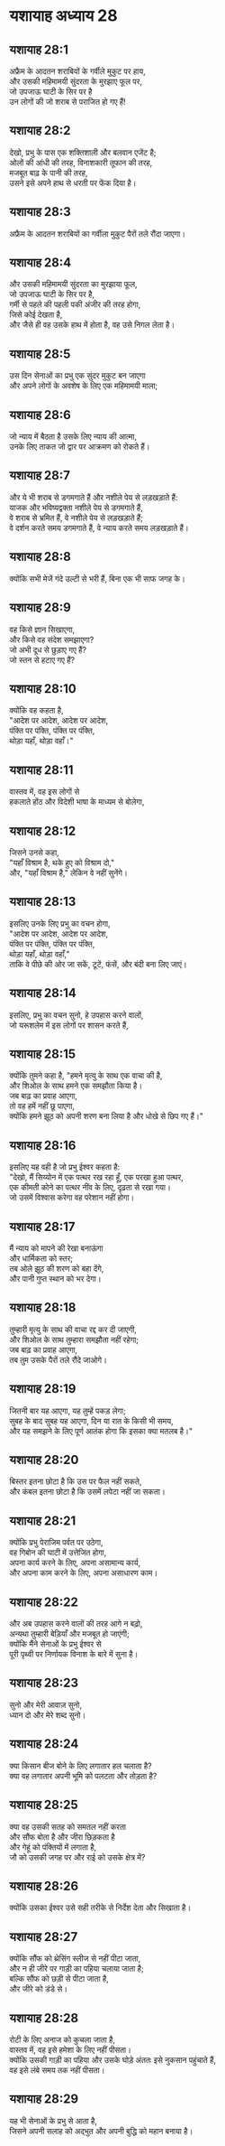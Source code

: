 # यशायाह अध्याय 28

## यशायाह 28:1  
अफ्रैम के आदतन शराबियों के गर्वीले मुकुट पर हाय,  
और उसकी महिमामयी सुंदरता के मुरझाए फूल पर,  
जो उपजाऊ घाटी के सिर पर है  
उन लोगों की जो शराब से पराजित हो गए हैं!

## यशायाह 28:2  
देखो, प्रभु के पास एक शक्तिशाली और बलवान एजेंट है;  
ओलों की आंधी की तरह, विनाशकारी तूफान की तरह,  
मजबूत बाढ़ के पानी की तरह,  
उसने इसे अपने हाथ से धरती पर फेंक दिया है।

## यशायाह 28:3  
अफ्रैम के आदतन शराबियों का गर्वीला मुकुट पैरों तले रौंदा जाएगा।

## यशायाह 28:4  
और उसकी महिमामयी सुंदरता का मुरझाया फूल,  
जो उपजाऊ घाटी के सिर पर है,  
गर्मी से पहले की पहली पकी अंजीर की तरह होगा,  
जिसे कोई देखता है,  
और जैसे ही वह उसके हाथ में होता है, वह उसे निगल लेता है।

## यशायाह 28:5  
उस दिन सेनाओं का प्रभु एक सुंदर मुकुट बन जाएगा  
और अपने लोगों के अवशेष के लिए एक महिमामयी माला;

## यशायाह 28:6  
जो न्याय में बैठता है उसके लिए न्याय की आत्मा,  
उनके लिए ताकत जो द्वार पर आक्रमण को रोकते हैं।

## यशायाह 28:7  
और ये भी शराब से डगमगाते हैं और नशीले पेय से लड़खड़ाते हैं:  
याजक और भविष्यद्वक्ता नशीले पेय से डगमगाते हैं,  
वे शराब से भ्रमित हैं, वे नशीले पेय से लड़खड़ाते हैं;  
वे दर्शन करते समय डगमगाते हैं, वे न्याय करते समय लड़खड़ाते हैं।

## यशायाह 28:8  
क्योंकि सभी मेजें गंदे उल्टी से भरी हैं, बिना एक भी साफ जगह के।

## यशायाह 28:9  
वह किसे ज्ञान सिखाएगा,  
और किसे वह संदेश समझाएगा?  
जो अभी दूध से छुड़ाए गए हैं?  
जो स्तन से हटाए गए हैं?

## यशायाह 28:10  
क्योंकि वह कहता है,  
"आदेश पर आदेश, आदेश पर आदेश,  
पंक्ति पर पंक्ति, पंक्ति पर पंक्ति,  
थोड़ा यहाँ, थोड़ा वहाँ।"

## यशायाह 28:11  
वास्तव में, वह इस लोगों से  
हकलाते होंठ और विदेशी भाषा के माध्यम से बोलेगा,

## यशायाह 28:12  
जिसने उनसे कहा,  
"यहाँ विश्राम है, थके हुए को विश्राम दो,"  
और, "यहाँ विश्राम है," लेकिन वे नहीं सुनेंगे।

## यशायाह 28:13  
इसलिए उनके लिए प्रभु का वचन होगा,  
"आदेश पर आदेश, आदेश पर आदेश,  
पंक्ति पर पंक्ति, पंक्ति पर पंक्ति,  
थोड़ा यहाँ, थोड़ा वहाँ,"  
ताकि वे पीछे की ओर जा सकें, टूटें, फंसें, और बंदी बना लिए जाएं।

## यशायाह 28:14  
इसलिए, प्रभु का वचन सुनो, हे उपहास करने वालों,  
जो यरूशलेम में इस लोगों पर शासन करते हैं,

## यशायाह 28:15  
क्योंकि तुमने कहा है, "हमने मृत्यु के साथ एक वाचा की है,  
और शिओल के साथ हमने एक समझौता किया है।  
जब बाढ़ का प्रवाह आएगा,  
तो वह हमें नहीं छू पाएगा,  
क्योंकि हमने झूठ को अपनी शरण बना लिया है और धोखे से छिप गए हैं।"

## यशायाह 28:16  
इसलिए यह वही है जो प्रभु ईश्वर कहता है:  
"देखो, मैं सिय्योन में एक पत्थर रख रहा हूँ, एक परखा हुआ पत्थर,  
एक कीमती कोने का पत्थर नींव के लिए, दृढ़ता से रखा गया।  
जो उसमें विश्वास करेगा वह परेशान नहीं होगा।

## यशायाह 28:17  
मैं न्याय को मापने की रेखा बनाऊंगा  
और धार्मिकता को स्तर;  
तब ओले झूठ की शरण को बहा देंगे,  
और पानी गुप्त स्थान को भर देगा।

## यशायाह 28:18  
तुम्हारी मृत्यु के साथ की वाचा रद्द कर दी जाएगी,  
और शिओल के साथ तुम्हारा समझौता नहीं रहेगा;  
जब बाढ़ का प्रवाह आएगा,  
तब तुम उसके पैरों तले रौंदे जाओगे।

## यशायाह 28:19  
जितनी बार यह आएगा, यह तुम्हें पकड़ लेगा;  
सुबह के बाद सुबह यह आएगा, दिन या रात के किसी भी समय,  
और यह समझने के लिए पूर्ण आतंक होगा कि इसका क्या मतलब है।"

## यशायाह 28:20  
बिस्तर इतना छोटा है कि उस पर फैल नहीं सकते,  
और कंबल इतना छोटा है कि उसमें लपेटा नहीं जा सकता।

## यशायाह 28:21  
क्योंकि प्रभु पेराजिम पर्वत पर उठेगा,  
वह गिबोन की घाटी में उत्तेजित होगा,  
अपना कार्य करने के लिए, अपना असामान्य कार्य,  
और अपना काम करने के लिए, अपना असाधारण काम।

## यशायाह 28:22  
और अब उपहास करने वालों की तरह आगे न बढ़ो,  
अन्यथा तुम्हारी बेड़ियाँ और मजबूत हो जाएंगी;  
क्योंकि मैंने सेनाओं के प्रभु ईश्वर से  
पूरी पृथ्वी पर निर्णायक विनाश के बारे में सुना है।

## यशायाह 28:23  
सुनो और मेरी आवाज़ सुनो,  
ध्यान दो और मेरे शब्द सुनो।

## यशायाह 28:24  
क्या किसान बीज बोने के लिए लगातार हल चलाता है?  
क्या वह लगातार अपनी भूमि को पलटता और तोड़ता है?

## यशायाह 28:25  
क्या वह उसकी सतह को समतल नहीं करता  
और सौंफ बोता है और जीरा छिड़कता है  
और गेहूं को पंक्तियों में लगाता है,  
जौ को उसकी जगह पर और राई को उसके क्षेत्र में?

## यशायाह 28:26  
क्योंकि उसका ईश्वर उसे सही तरीके से निर्देश देता और सिखाता है।

## यशायाह 28:27  
क्योंकि सौंफ को थ्रेसिंग स्लीज से नहीं पीटा जाता,  
और न ही जीरे पर गाड़ी का पहिया चलाया जाता है;  
बल्कि सौंफ को छड़ी से पीटा जाता है,  
और जीरे को डंडे से।

## यशायाह 28:28  
रोटी के लिए अनाज को कुचला जाता है,  
वास्तव में, वह इसे हमेशा के लिए नहीं पीसता।  
क्योंकि उसकी गाड़ी का पहिया और उसके घोड़े अंततः इसे नुकसान पहुंचाते हैं,  
वह इसे लंबे समय तक नहीं पीसता।

## यशायाह 28:29  
यह भी सेनाओं के प्रभु से आता है,  
जिसने अपनी सलाह को अद्भुत और अपनी बुद्धि को महान बनाया है।
